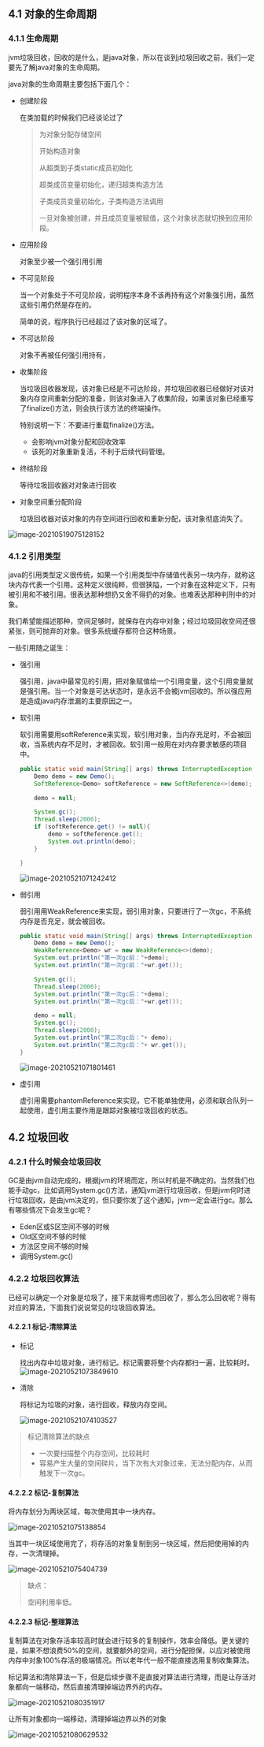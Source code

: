 ## 4.1 对象的生命周期

### 4.1.1 生命周期

jvm垃圾回收，回收的是什么，是java对象，所以在谈到j垃圾回收之前，我们一定要先了解java对象的生命周期。

java对象的生命周期主要包括下面几个：

- 创建阶段

  在类加载的时候我们已经谈论过了

  > 为对象分配存储空间
  >
  > 开始构造对象
  >
  > 从超类到子类static成员初始化
  >
  > 超类成员变量初始化，递归超类构造方法
  >
  > 子类成员变量初始化，子类构造方法调用
  >
  > 一旦对象被创建，并且成员变量被赋值，这个对象状态就切换到应用阶段。

- 应用阶段

  对象至少被一个强引用引用

- 不可见阶段

  当一个对象处于不可见阶段，说明程序本身不该再持有这个对象强引用，虽然这些引用仍然是存在的。

  简单的说，程序执行已经超过了该对象的区域了。

- 不可达阶段

  对象不再被任何强引用持有，

- 收集阶段

  当垃圾回收器发现，该对象已经是不可达阶段，并垃圾回收器已经做好对该对象内存空间重新分配的准备，则该对象进入了收集阶段，如果该对象已经重写了finalize()方法，则会执行该方法的终端操作。

  特别说明一下：不要进行重载finalize()方法。

  - 会影响jvm对象分配和回收效率
  - 该死的对象重新复活，不利于后续代码管理。

- 终结阶段

  等待垃圾回收器对对象进行回收

- 对象空间重分配阶段

  垃圾回收器对该对象的内存空间进行回收和重新分配，该对象彻底消失了。

![image-20210519075128152](..\imgs\image-20210519075128152.png)

### 4.1.2 引用类型

java的引用类型定义很传统，如果一个引用类型中存储值代表另一块内存，就称这块内存代表一个引用。这种定义很纯粹，但很狭隘，一个对象在这种定义下，只有被引用和不被引用。很表达那种想扔又舍不得扔的对象。也难表达那种判刑中的对象。

我们希望能描述那种，空间足够时，就保存在内存中对象；经过垃圾回收空间还很紧张，则可抛弃的对象。很多系统缓存都符合这种场景。

一些引用随之诞生：

- 强引用

  强引用，java中最常见的引用，把对象赋值给一个引用变量，这个引用变量就是强引用。当一个对象是可达状态时，是永远不会被jvm回收的。所以强应用是造成java内存泄漏的主要原因之一。

- 软引用

  软引用需要用softReference来实现，软引用对象，当内存充足时，不会被回收，当系统内存不足时，才被回收。软引用一般用在对内存要求敏感的项目中。

  ```java
  public static void main(String[] args) throws InterruptedException {
      Demo demo = new Demo();
      SoftReference<Demo> softReference = new SoftReference<>(demo);
  
      demo = null;
  
      System.gc();
      Thread.sleep(2000);
      if (softReference.get() != null){
          demo = softReference.get();
          System.out.println(demo);
      }
  
  }
  ```

  ![image-20210521071242412](..\imgs\image-20210521071242412.png)

- 弱引用

  弱引用用WeakReference来实现，弱引用对象，只要进行了一次gc，不系统内存是否充足，就会被回收。

  ```java
  public static void main(String[] args) throws InterruptedException {
      Demo demo = new Demo();
      WeakReference<Demo> wr = new WeakReference<>(demo);
      System.out.println("第一次gc前："+demo);
      System.out.println("第一次gc前："+wr.get());
  
      System.gc();
      Thread.sleep(2000);
      System.out.println("第一次gc后："+demo);
      System.out.println("第一次gc后："+wr.get());
  
      demo = null;
      System.gc();
      Thread.sleep(2000);
      System.out.println("第二次gc后："+ demo);
      System.out.println("第二次gc后："+ wr.get());
  }
  ```

  ![image-20210521071801461](..\imgs\image-20210521071801461.png)

- 虚引用

  虚引用需要phantomReference来实现，它不能单独使用，必须和联合队列一起使用，虚引用主要作用是跟踪对象被垃圾回收的状态。

## 4.2 垃圾回收

### 4.2.1 什么时候会垃圾回收

GC是由jvm自动完成的，根据jvm的环境而定，所以时机是不确定的。当然我们也能手动gc，比如调用System.gc()方法，通知jvm进行垃圾回收，但是jvm何时进行垃圾回收，是由jvm决定的，但只要你发了这个通知，jvm一定会进行gc。那么有哪些情况下会发生gc呢？

- Eden区或S区空间不够的时候
- Old区空间不够的时候
- 方法区空间不够的时候
- 调用System.gc()

### 4.2.2 垃圾回收算法

​	已经可以确定一个对象是垃圾了，接下来就得考虑回收了，那么怎么回收呢？得有对应的算法，下面我们说说常见的垃圾回收算法。

#### 4.2.2.1 标记-清除算法

- 标记

  找出内存中垃圾对象，进行标记。标记需要将整个内存都扫一遍，比较耗时。![image-20210521073849610](..\imgs\image-20210521073849610.png)

- 清除

  将标记为垃圾的对象，进行回收，释放内存空间。

  ![image-20210521074103527](..\imgs\image-20210521074103527.png)

> 标记清除算法的缺点
>
> - 一次要扫描整个内存空间，比较耗时
> - 容易产生大量的空间碎片，当下次有大对象过来，无法分配内存，从而触发下一次gc。

#### 4.2.2.2 标记-复制算法

将内存划分为两块区域，每次使用其中一块内存。

![image-20210521075138854](..\imgs\image-20210521075138854.png)

当其中一块区域使用完了，将存活的对象复制到另一块区域，然后把使用掉的内存，一次清理掉。

![image-20210521075404739](..\imgs\image-20210521075404739.png)

> 缺点：
>
> 空间利用率低。



#### 4.2.2.3 标记-整理算法

复制算法在对象存活率较高时就会进行较多的复制操作，效率会降低。更关键的是，如果不想浪费50%的空间，就要额外的空间，进行分配担保，以应对被使用内存中对象100%存活的极端情况。所以老年代一般不能直接选用复制收集算法。

标记算法和清除算法一下，但是后续步骤不是直接对算法进行清理，而是让存活对象都向一端移动，然后直接清理掉端边界外的内存。

![image-20210521080351917](..\imgs\image-20210521080351917.png)

让所有对象都向一端移动，清理掉端边界以外的对象

![image-20210521080629532](..\imgs\image-20210521080629532.png)

